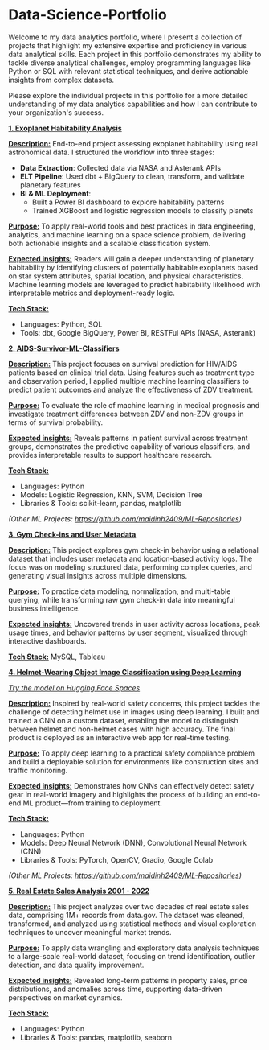 # Data-Science-Portfolio
Welcome to my data analytics portfolio, where I present a collection of projects that highlight my extensive expertise and proficiency in various data analytical skills. 
Each project in this portfolio demonstrates my ability to tackle diverse analytical challenges, employ programming languages like Python or SQL with relevant statistical techniques, and derive actionable insights from complex datasets. 

Please explore the individual projects in this portfolio for a more detailed understanding of my data analytics capabilities and how I can contribute to your organization's success.

**[1. Exoplanet Habitability Analysis](https://github.com/maidinh2409/AIDS-ML-Classification)**

**<ins>Description:</ins>** End-to-end project assessing exoplanet habitability using real astronomical data. I structured the workflow into three stages:

- **Data Extraction**: Collected data via NASA and Asterank APIs
- **ELT Pipeline**: Used dbt + BigQuery to clean, transform, and validate planetary features
- **BI & ML Deployment**:
  + Built a Power BI dashboard to explore habitability patterns
  + Trained XGBoost and logistic regression models to classify planets

**<ins>Purpose:</ins>** To apply real-world tools and best practices in data engineering, analytics, and machine learning on a space science problem, delivering both actionable insights and a scalable classification system.

**<ins>Expected insights:</ins>** Readers will gain a deeper understanding of planetary habitability by identifying clusters of potentially habitable exoplanets based on star system attributes, spatial location, and physical characteristics. Machine learning models are leveraged to predict habitability likelihood with interpretable metrics and deployment-ready logic.

**<ins>Tech Stack:</ins>**

- Languages: Python, SQL
- Tools: dbt, Google BigQuery, Power BI, RESTFul APIs (NASA, Asterank)

**[2. AIDS-Survivor-ML-Classifiers](https://github.com/maidinh2409/AIDS-ML-Classification)**

**<ins>Description:</ins>** This project focuses on survival prediction for HIV/AIDS patients based on clinical trial data. Using features such as treatment type and observation period, I applied multiple machine learning classifiers to predict patient outcomes and analyze the effectiveness of ZDV treatment.

**<ins>Purpose:</ins>** To evaluate the role of machine learning in medical prognosis and investigate treatment differences between ZDV and non-ZDV groups in terms of survival probability.

**<ins>Expected insights:</ins>** Reveals patterns in patient survival across treatment groups, demonstrates the predictive capability of various classifiers, and provides interpretable results to support healthcare research.

**<ins>Tech Stack:</ins>**

- Languages: Python
- Models: Logistic Regression, KNN, SVM, Decision Tree
- Libraries & Tools: scikit-learn, pandas, matplotlib
  
_(Other ML Projects: https://github.com/maidinh2409/ML-Repositories)_

**[3. Gym Check-ins and User Metadata](https://github.com/maidinh2409/Gym-Check-ins-and-User-Metadata)**

**<ins>Description:</ins>** This project explores gym check-in behavior using a relational dataset that includes user metadata and location-based activity logs. The focus was on modeling structured data, performing complex queries, and generating visual insights across multiple dimensions.

**<ins>Purpose:</ins>** To practice data modeling, normalization, and multi-table querying, while transforming raw gym check-in data into meaningful business intelligence.

**<ins>Expected insights:</ins>** Uncovered trends in user activity across locations, peak usage times, and behavior patterns by user segment, visualized through interactive dashboards.

**<ins>Tech Stack:</ins>** MySQL, Tableau

**[4. Helmet-Wearing Object Image Classification using Deep Learning](https://github.com/maidinh2409/AIDS-ML-Classification)**

*[Try the model on Hugging Face Spaces](https://huggingface.co/spaces/demile2409/CSIS-3290-Helmet-Image-Classification)*

**<ins>Description:</ins>** Inspired by real-world safety concerns, this project tackles the challenge of detecting helmet use in images using deep learning. I built and trained a CNN on a custom dataset, enabling the model to distinguish between helmet and non-helmet cases with high accuracy. The final product is deployed as an interactive web app for real-time testing.

**<ins>Purpose:</ins>** To apply deep learning to a practical safety compliance problem and build a deployable solution for environments like construction sites and traffic monitoring.

**<ins>Expected insights:</ins>** Demonstrates how CNNs can effectively detect safety gear in real-world imagery and highlights the process of building an end-to-end ML product—from training to deployment.

**<ins>Tech Stack:</ins>**

- Languages: Python
- Models: Deep Neural Network (DNN), Convolutional Neural Network (CNN)
- Libraries & Tools: PyTorch, OpenCV, Gradio, Google Colab

_(Other ML Projects: https://github.com/maidinh2409/ML-Repositories)_
    
**[5. Real Estate Sales Analysis 2001 - 2022](https://github.com/maidinh2409/Real-Estate-Sales-Analysis)**

**<ins>Description:</ins>** This project analyzes over two decades of real estate sales data, comprising 1M+ records from data.gov. The dataset was cleaned, transformed, and analyzed using statistical methods and visual exploration techniques to uncover meaningful market trends.

**<ins>Purpose:</ins>** To apply data wrangling and exploratory data analysis techniques to a large-scale real-world dataset, focusing on trend identification, outlier detection, and data quality improvement.

**<ins>Expected insights:</ins>** Revealed long-term patterns in property sales, price distributions, and anomalies across time, supporting data-driven perspectives on market dynamics.

**<ins>Tech Stack:</ins>**

- Languages: Python
- Libraries & Tools: pandas, matplotlib, seaborn
